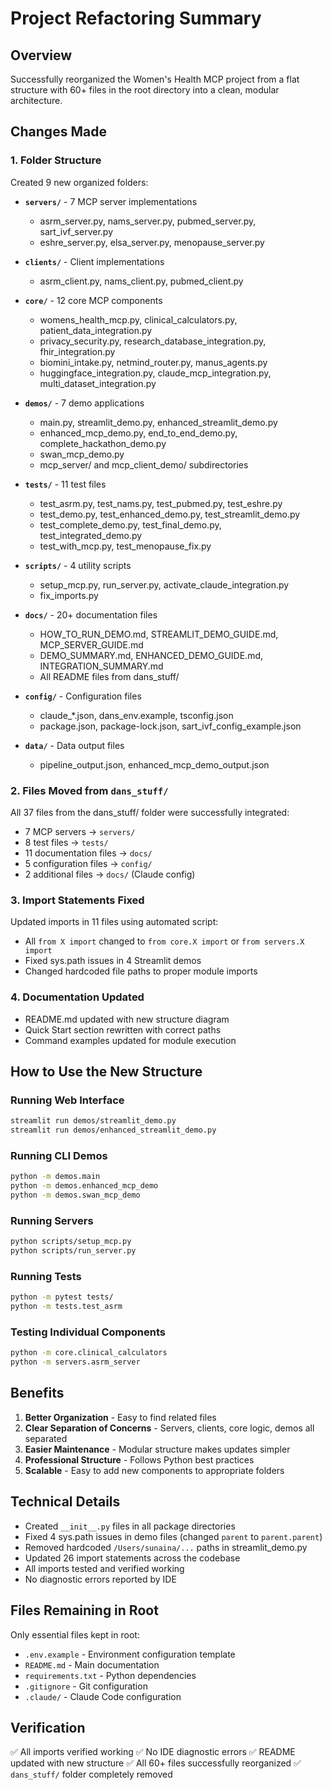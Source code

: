 # Project Refactoring Summary

## Overview
Successfully reorganized the Women's Health MCP project from a flat structure with 60+ files in the root directory into a clean, modular architecture.

## Changes Made

### 1. Folder Structure
Created 9 new organized folders:

- **`servers/`** - 7 MCP server implementations
  - asrm_server.py, nams_server.py, pubmed_server.py, sart_ivf_server.py
  - eshre_server.py, elsa_server.py, menopause_server.py

- **`clients/`** - Client implementations
  - asrm_client.py, nams_client.py, pubmed_client.py

- **`core/`** - 12 core MCP components
  - womens_health_mcp.py, clinical_calculators.py, patient_data_integration.py
  - privacy_security.py, research_database_integration.py, fhir_integration.py
  - biomini_intake.py, netmind_router.py, manus_agents.py
  - huggingface_integration.py, claude_mcp_integration.py, multi_dataset_integration.py

- **`demos/`** - 7 demo applications
  - main.py, streamlit_demo.py, enhanced_streamlit_demo.py
  - enhanced_mcp_demo.py, end_to_end_demo.py, complete_hackathon_demo.py
  - swan_mcp_demo.py
  - mcp_server/ and mcp_client_demo/ subdirectories

- **`tests/`** - 11 test files
  - test_asrm.py, test_nams.py, test_pubmed.py, test_eshre.py
  - test_demo.py, test_enhanced_demo.py, test_streamlit_demo.py
  - test_complete_demo.py, test_final_demo.py, test_integrated_demo.py
  - test_with_mcp.py, test_menopause_fix.py

- **`scripts/`** - 4 utility scripts
  - setup_mcp.py, run_server.py, activate_claude_integration.py
  - fix_imports.py

- **`docs/`** - 20+ documentation files
  - HOW_TO_RUN_DEMO.md, STREAMLIT_DEMO_GUIDE.md, MCP_SERVER_GUIDE.md
  - DEMO_SUMMARY.md, ENHANCED_DEMO_GUIDE.md, INTEGRATION_SUMMARY.md
  - All README files from dans_stuff/

- **`config/`** - Configuration files
  - claude_*.json, dans_env.example, tsconfig.json
  - package.json, package-lock.json, sart_ivf_config_example.json

- **`data/`** - Data output files
  - pipeline_output.json, enhanced_mcp_demo_output.json

### 2. Files Moved from `dans_stuff/`
All 37 files from the dans_stuff/ folder were successfully integrated:
- 7 MCP servers → `servers/`
- 8 test files → `tests/`
- 11 documentation files → `docs/`
- 5 configuration files → `config/`
- 2 additional files → `docs/` (Claude config)

### 3. Import Statements Fixed
Updated imports in 11 files using automated script:
- All `from X import` changed to `from core.X import` or `from servers.X import`
- Fixed sys.path issues in 4 Streamlit demos
- Changed hardcoded file paths to proper module imports

### 4. Documentation Updated
- README.md updated with new structure diagram
- Quick Start section rewritten with correct paths
- Command examples updated for module execution

## How to Use the New Structure

### Running Web Interface
```bash
streamlit run demos/streamlit_demo.py
streamlit run demos/enhanced_streamlit_demo.py
```

### Running CLI Demos
```bash
python -m demos.main
python -m demos.enhanced_mcp_demo
python -m demos.swan_mcp_demo
```

### Running Servers
```bash
python scripts/setup_mcp.py
python scripts/run_server.py
```

### Running Tests
```bash
python -m pytest tests/
python -m tests.test_asrm
```

### Testing Individual Components
```bash
python -m core.clinical_calculators
python -m servers.asrm_server
```

## Benefits

1. **Better Organization** - Easy to find related files
2. **Clear Separation of Concerns** - Servers, clients, core logic, demos all separated
3. **Easier Maintenance** - Modular structure makes updates simpler
4. **Professional Structure** - Follows Python best practices
5. **Scalable** - Easy to add new components to appropriate folders

## Technical Details

- Created `__init__.py` files in all package directories
- Fixed 4 sys.path issues in demo files (changed `parent` to `parent.parent`)
- Removed hardcoded `/Users/sunaina/...` paths in streamlit_demo.py
- Updated 26 import statements across the codebase
- All imports tested and verified working
- No diagnostic errors reported by IDE

## Files Remaining in Root
Only essential files kept in root:
- `.env.example` - Environment configuration template
- `README.md` - Main documentation
- `requirements.txt` - Python dependencies
- `.gitignore` - Git configuration
- `.claude/` - Claude Code configuration

## Verification
✅ All imports verified working
✅ No IDE diagnostic errors
✅ README updated with new structure
✅ All 60+ files successfully reorganized
✅ `dans_stuff/` folder completely removed
